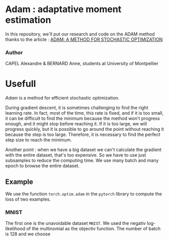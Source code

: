 # Adam : adaptative moment estimation

In this repository, we'll put our research and code on the ADAM method 
thanks to the article : [ADAM: A METHOD FOR STOCHASTIC 
OPTIMIZATION](https://browse.arxiv.org/pdf/1412.6980.pdf)

### Author
CAPEL Alexandre & BERNARD Anne, students at University of Montpellier

# Usefull

*Adam* is a method for efficient stochastic optimization. 

During gradient descent, it is sometimes challenging to find the right learning rate. In fact, most of the time, this rate is fixed, and if it is too small, it can be difficult to find the minimum because the method won't progress enough, and it might stop before reaching it. If it is too large, we will progress quickly, but it is possible to go around the point without reaching it because the step is too large. Therefore, it is necessary to find the perfect step size to reach the minimum. 

Another point : when we have a big dataset we can't calculate the gradient with the entire dataset, that's too expensive. So we have to use just subsamples to reduce the computing time. We use many batch and many epoch to browse the entire dataset. 

## Example

We use the function `torch.optim.adam` in the `pytorch` library to compute the loss of two examples. 

### MNIST

The first one is the unavoidable dataset `MNIST`. We used the negativ log-likelihood of the multinomial as the objectiv function. The number of batch is 128 and we choose 
